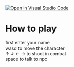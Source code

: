 [![Open in Visual Studio Code](https://classroom.github.com/assets/open-in-vscode-c66648af7eb3fe8bc4f294546bfd86ef473780cde1dea487d3c4ff354943c9ae.svg)](https://classroom.github.com/online_ide?assignment_repo_id=9701603&assignment_repo_type=AssignmentRepo)
# How to play
first enter your name </br> 
wasd to move the character</br> 
↑ ↓ ← → to shoot in combat</br> 
space to talk to npc</br> 
